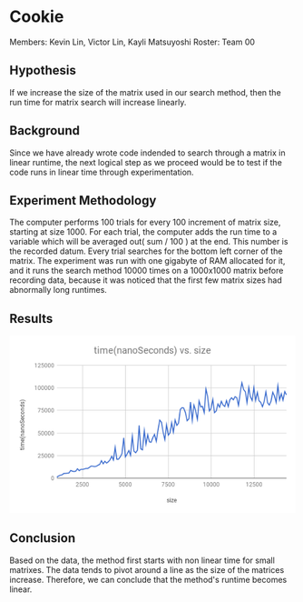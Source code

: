 # Cookie
Members: Kevin Lin, Victor Lin, Kayli Matsuyoshi 	Roster: Team 00

## Hypothesis
If we increase the size of the matrix used in our search method, then the run time for matrix search will increase linearly.

## Background
Since we have already wrote code indended to search through a matrix in linear runtime, the next logical step as we proceed would be to test if the code runs in linear time through experimentation. 

## Experiment Methodology
The computer performs 100 trials for every 100 increment of matrix size, starting at size 1000. For each trial, the computer adds the run time to a variable which will be averaged out( sum / 100 ) at the end. This number is the recorded datum.  Every trial searches for the bottom left corner of the matrix.
The experiment was run with one gigabyte of RAM allocated for it, and it runs the search method 10000 times on a 1000x1000 matrix before recording data, because it was noticed that the first few matrix sizes had abnormally long runtimes.

## Results
![dataGraph](chart.png)

## Conclusion
Based on the data, the method first starts with non linear time for small matrixes. The data tends to pivot around a line as the size of the matrices increase. Therefore, we can conclude that the method's runtime becomes linear.
